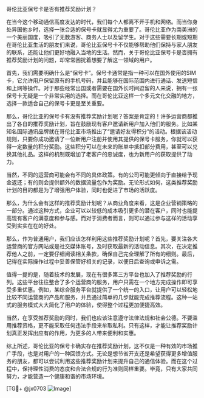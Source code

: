 哥伦比亚保号卡是否有推荐奖励计划？

在当今这个移动通信高度发达的时代，我们每个人都离不开手机和网络。而当你身处异国他乡时，选择一张合适的保号卡就显得尤为重要了。哥伦比亚作为南美洲的一个美丽国度，吸引了无数游客、商务人士以及留学生。对于这些需要长期或短期在哥伦比亚生活的朋友们来说，哥伦比亚保号卡不仅能够帮助他们保持与家人朋友的联系，还能让他们更好地融入当地的生活。然而，关于哥伦比亚保号卡是否拥有推荐奖励计划的问题，却常常困扰着想要了解这一领域的用户。

首先，我们需要明确什么是“保号卡”。保号卡通常是指一种可以在国外使用的SIM卡，它允许用户保留原有的手机号码，并且能够在国际范围内进行通话、发送短信和上网等操作。对于那些经常出国或者需要在国外长时间逗留的人来说，拥有一张保号卡无疑是一个非常实用的选择。而在哥伦比亚这样一个多元文化交融的地方，选择一款适合自己的保号卡更是至关重要。

那么，哥伦比亚的保号卡有没有推荐奖励计划呢？答案是肯定的！许多运营商都推出了各自的推荐奖励计划，旨在鼓励现有客户邀请新用户加入他们的服务。比如某知名国际通讯品牌就在哥伦比亚市场推出了“邀请好友得积分”的活动。根据该活动规则，只要你成功邀请了一位新用户注册并使用其提供的保号卡服务，你就可以获得一定数量的积分奖励。这些积分可以在未来的账单中抵扣部分费用，甚至可以兑换其他礼品。这样的机制既增加了老客户的忠诚度，也为新用户的获取提供了动力。

当然，不同的运营商可能会有不同的具体政策。有的公司可能更倾向于直接给予现金返还；有的则会提供额外的数据流量包作为奖励。无论形式如何，这类推荐奖励计划的目的都是为了增强用户体验，同时也促进了市场的活跃度。

那么，为什么会有这样的推荐奖励计划呢？从商业角度来看，这是企业营销策略的一部分。通过这种方式，企业可以以较低的成本吸引更多的潜在客户，同时也能提高现有客户的满意度和参与感。而对于消费者而言，则可以通过参与这样的活动享受到实实在在的好处。

那么，作为普通用户，我们应该怎样利用这些推荐奖励计划呢？首先，要关注各大运营商的官方网站或是社交媒体账号，及时获取最新的活动信息。其次，在决定推荐他人之前，一定要仔细阅读相关条款，确保自己完全理解了所有的细则。最后，记得在实际操作过程中妥善保管好相关的记录，以便日后查询或申诉之需。

值得一提的是，随着技术的发展，现在有很多第三方平台也加入了推荐奖励的行列。这些平台往往整合了多个运营商的服务，用户只需在一个地方完成操作即可享受多重优惠。例如，某综合服务平台就提供了一个统一的入口，让用户可以轻松地比较不同运营商的产品和服务，并且通过简单的几步就能完成推荐流程。这种一站式的服务模式大大简化了用户的体验，使得整个过程更加便捷高效。

当然，在享受推荐奖励的同时，我们也应该注意遵守法律法规和社会公德。不要滥用推荐资格，更不能采取任何违法手段来牟取私利。只有这样，才能让推荐奖励计划真正发挥出应有的作用，为更多的人带来便利和实惠。

综上所述，哥伦比亚的保号卡确实存在推荐奖励计划，这不仅是一种有效的市场推广手段，也是对用户的一种回馈方式。无论是想节省开支还是希望获得更多增值服务的朋友，都可以尝试利用这些推荐奖励计划来提升自己的通信体验。而在这个过程中，保持理性消费的态度和合法合规的行为准则同样重要。毕竟，只有大家共同努力，才能营造一个健康和谐的市场环境。

[TG💪+ @jx0703 ![Image](https://github.com/user-attachments/assets/dbca1d08-cadb-493c-b0ec-ad6f7a83f270)]